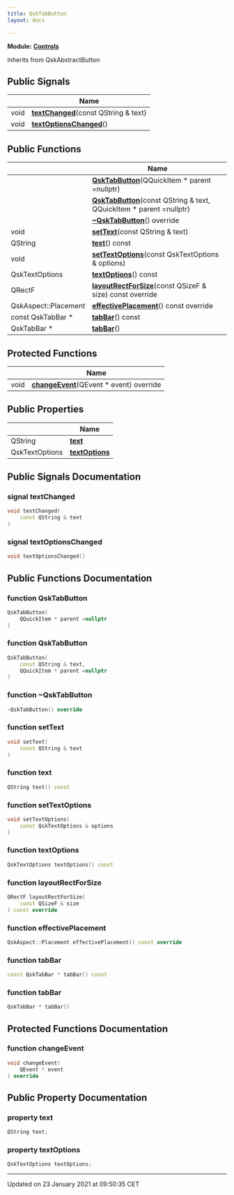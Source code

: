 ```yaml
---
title: QskTabButton
layout: docs

---
```



**Module:** **[Controls](/docs/modules/group___controls/)**



Inherits from QskAbstractButton

## Public Signals

|                | Name           |
| -------------- | -------------- |
| void | **[textChanged](/docs/classes/class_qsk_tab_button/#signal-textchanged)**(const QString & text) |
| void | **[textOptionsChanged](/docs/classes/class_qsk_tab_button/#signal-textoptionschanged)**() |

## Public Functions

|                | Name           |
| -------------- | -------------- |
| | **[QskTabButton](/docs/classes/class_qsk_tab_button/#function-qsktabbutton)**(QQuickItem * parent =nullptr) |
| | **[QskTabButton](/docs/classes/class_qsk_tab_button/#function-qsktabbutton)**(const QString & text, QQuickItem * parent =nullptr) |
| | **[~QskTabButton](/docs/classes/class_qsk_tab_button/#function-~qsktabbutton)**() override |
| void | **[setText](/docs/classes/class_qsk_tab_button/#function-settext)**(const QString & text) |
| QString | **[text](/docs/classes/class_qsk_tab_button/#function-text)**() const |
| void | **[setTextOptions](/docs/classes/class_qsk_tab_button/#function-settextoptions)**(const QskTextOptions & options) |
| QskTextOptions | **[textOptions](/docs/classes/class_qsk_tab_button/#function-textoptions)**() const |
| QRectF | **[layoutRectForSize](/docs/classes/class_qsk_tab_button/#function-layoutrectforsize)**(const QSizeF & size) const override |
| QskAspect::Placement | **[effectivePlacement](/docs/classes/class_qsk_tab_button/#function-effectiveplacement)**() const override |
| const QskTabBar * | **[tabBar](/docs/classes/class_qsk_tab_button/#function-tabbar)**() const |
| QskTabBar * | **[tabBar](/docs/classes/class_qsk_tab_button/#function-tabbar)**() |

## Protected Functions

|                | Name           |
| -------------- | -------------- |
| void | **[changeEvent](/docs/classes/class_qsk_tab_button/#function-changeevent)**(QEvent * event) override |

## Public Properties

|                | Name           |
| -------------- | -------------- |
| QString | **[text](/docs/classes/class_qsk_tab_button/#property-text)**  |
| QskTextOptions | **[textOptions](/docs/classes/class_qsk_tab_button/#property-textoptions)**  |

## Public Signals Documentation

### signal textChanged

```cpp
void textChanged(
    const QString & text
)
```


### signal textOptionsChanged

```cpp
void textOptionsChanged()
```


## Public Functions Documentation

### function QskTabButton

```cpp
QskTabButton(
    QQuickItem * parent =nullptr
)
```


### function QskTabButton

```cpp
QskTabButton(
    const QString & text,
    QQuickItem * parent =nullptr
)
```


### function ~QskTabButton

```cpp
~QskTabButton() override
```


### function setText

```cpp
void setText(
    const QString & text
)
```


### function text

```cpp
QString text() const
```


### function setTextOptions

```cpp
void setTextOptions(
    const QskTextOptions & options
)
```


### function textOptions

```cpp
QskTextOptions textOptions() const
```


### function layoutRectForSize

```cpp
QRectF layoutRectForSize(
    const QSizeF & size
) const override
```


### function effectivePlacement

```cpp
QskAspect::Placement effectivePlacement() const override
```


### function tabBar

```cpp
const QskTabBar * tabBar() const
```


### function tabBar

```cpp
QskTabBar * tabBar()
```


## Protected Functions Documentation

### function changeEvent

```cpp
void changeEvent(
    QEvent * event
) override
```


## Public Property Documentation

### property text

```cpp
QString text;
```


### property textOptions

```cpp
QskTextOptions textOptions;
```


-------------------------------

Updated on 23 January 2021 at 09:50:35 CET
